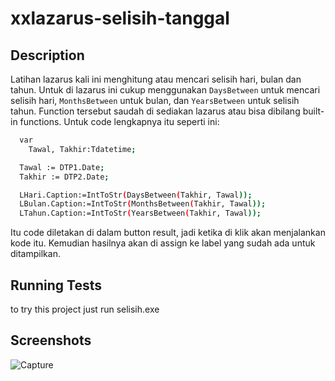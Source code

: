 # xxlazarus-selisih-tanggal

## Description
Latihan lazarus kali ini menghitung atau mencari selisih hari, bulan dan tahun. Untuk di lazarus ini cukup menggunakan `DaysBetween` untuk mencari selisih hari, `MonthsBetween` untuk bulan, dan `YearsBetween` untuk selisih tahun. Function tersebut saudah di sediakan lazarus atau bisa dibilang built-in functions. Untuk code lengkapnya itu seperti ini:

```sh
  var
    Tawal, Takhir:Tdatetime;

  Tawal := DTP1.Date;
  Takhir := DTP2.Date;

  LHari.Caption:=IntToStr(DaysBetween(Takhir, Tawal));
  LBulan.Caption:=IntToStr(MonthsBetween(Takhir, Tawal));
  LTahun.Caption:=IntToStr(YearsBetween(Takhir, Tawal));
```

Itu code diletakan di dalam button result, jadi ketika di klik akan menjalankan kode itu. Kemudian hasilnya akan di assign ke label yang sudah ada untuk ditampilkan.

## Running Tests
to try this project just run selisih.exe

## Screenshots
![Capture](https://github.com/user-attachments/assets/68fd63de-3425-4b31-ab04-632fa0c04698)
